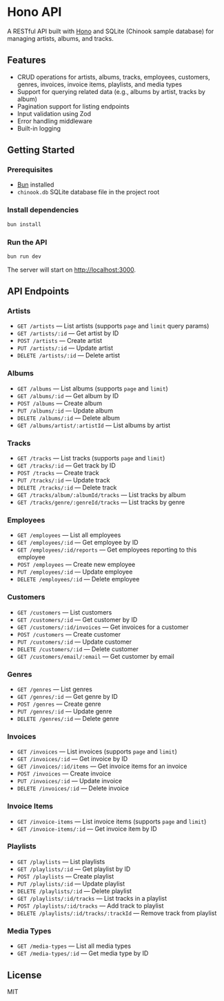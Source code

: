 # Hono API

A RESTful API built with [Hono](https://hono.dev/) and SQLite (Chinook sample database) for managing artists, albums, and tracks.

## Features

- CRUD operations for artists, albums, tracks, employees, customers, genres, invoices, invoice items, playlists, and media types
- Support for querying related data (e.g., albums by artist, tracks by album)
- Pagination support for listing endpoints
- Input validation using Zod
- Error handling middleware
- Built-in logging

## Getting Started

### Prerequisites

- [Bun](https://bun.sh/) installed
- `chinook.db` SQLite database file in the project root

### Install dependencies

```sh
bun install
```

### Run the API

```sh
bun run dev
```

The server will start on [http://localhost:3000](http://localhost:3000).

## API Endpoints

### Artists

- `GET /artists` — List artists (supports `page` and `limit` query params)
- `GET /artists/:id` — Get artist by ID
- `POST /artists` — Create artist
- `PUT /artists/:id` — Update artist
- `DELETE /artists/:id` — Delete artist

### Albums

- `GET /albums` — List albums (supports `page` and `limit`)
- `GET /albums/:id` — Get album by ID
- `POST /albums` — Create album
- `PUT /albums/:id` — Update album
- `DELETE /albums/:id` — Delete album
- `GET /albums/artist/:artistId` — List albums by artist

### Tracks

- `GET /tracks` — List tracks (supports `page` and `limit`)
- `GET /tracks/:id` — Get track by ID
- `POST /tracks` — Create track
- `PUT /tracks/:id` — Update track
- `DELETE /tracks/:id` — Delete track
- `GET /tracks/album/:albumId/tracks` — List tracks by album
- `GET /tracks/genre/:genreId/tracks` — List tracks by genre

### Employees

- `GET /employees` — List all employees
- `GET /employees/:id` — Get employee by ID
- `GET /employees/:id/reports` — Get employees reporting to this employee
- `POST /employees` — Create new employee
- `PUT /employees/:id` — Update employee
- `DELETE /employees/:id` — Delete employee

### Customers

- `GET /customers` — List customers
- `GET /customers/:id` — Get customer by ID
- `GET /customers/:id/invoices` — Get invoices for a customer
- `POST /customers` — Create customer
- `PUT /customers/:id` — Update customer
- `DELETE /customers/:id` — Delete customer
- `GET /customers/email/:email` — Get customer by email

### Genres

- `GET /genres` — List genres
- `GET /genres/:id` — Get genre by ID
- `POST /genres` — Create genre
- `PUT /genres/:id` — Update genre
- `DELETE /genres/:id` — Delete genre

### Invoices

- `GET /invoices` — List invoices (supports `page` and `limit`)
- `GET /invoices/:id` — Get invoice by ID
- `GET /invoices/:id/items` — Get invoice items for an invoice
- `POST /invoices` — Create invoice
- `PUT /invoices/:id` — Update invoice
- `DELETE /invoices/:id` — Delete invoice

### Invoice Items

- `GET /invoice-items` — List invoice items (supports `page` and `limit`)
- `GET /invoice-items/:id` — Get invoice item by ID

### Playlists

- `GET /playlists` — List playlists
- `GET /playlists/:id` — Get playlist by ID
- `POST /playlists` — Create playlist
- `PUT /playlists/:id` — Update playlist
- `DELETE /playlists/:id` — Delete playlist
- `GET /playlists/:id/tracks` — List tracks in a playlist
- `POST /playlists/:id/tracks` — Add track to playlist
- `DELETE /playlists/:id/tracks/:trackId` — Remove track from playlist

### Media Types

- `GET /media-types` — List all media types
- `GET /media-types/:id` — Get media type by ID

## License

MIT
